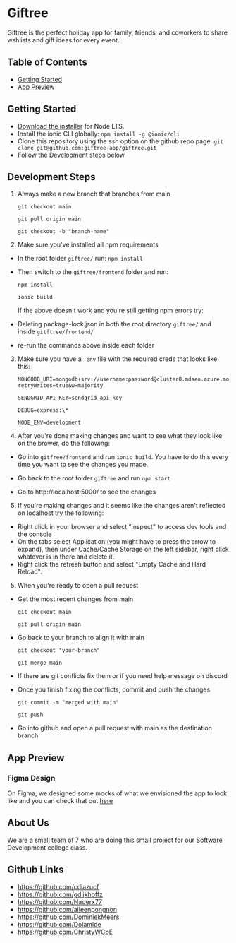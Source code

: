 # Giftree

Giftree is the perfect holiday app for family, friends, and coworkers to share wshlists and gift ideas for every event.

## Table of Contents

- [Getting Started](#getting-started)
- [App Preview](#app-preview)

## Getting Started

- [Download the installer](https://nodejs.org/) for Node LTS.
- Install the ionic CLI globally: `npm install -g @ionic/cli`
- Clone this repository using the ssh option on the github repo page.
  `git clone git@github.com:giftree-app/giftree.git`
- Follow the Development steps below

## Development Steps

1. Always make a new branch that branches from main

   `git checkout main`

   `git pull origin main`

   `git checkout -b "branch-name"`

2. Make sure you've installed all npm requirements

- In the root folder `giftree/` run:
  `npm install`

- Then switch to the `giftree/frontend` folder and run:

  `npm install`

  `ionic build`

  If the above doesn't work and you're still getting npm errors try:

- Deleting package-lock.json in both the root directory `giftree/` and inside `gitftree/frontend/`

- re-run the commands above inside each folder

3.  Make sure you have a `.env` file with the required creds that looks like this:

        MONGODB_URI=mongodb+srv://username:password@cluster0.mdaeo.azure.mongodb.net/Giftree?retryWrites=true&w=majority

        SENDGRID_API_KEY=sendgrid_api_key

        DEBUG=express:\*

        NODE_ENV=development

4.  After you're done making changes and want to see what they look like on the brower, do the following:

- Go into `gitfree/frontend` and run `ionic build`. You have to do this every time you want to see the changes you made.

- Go back to the root folder `giftree` and run `npm start`

- Go to http://localhost:5000/ to see the changes

5. If you're making changes and it seems like the changes aren't reflected on localhost try the following:

- Right click in your browser and select "inspect" to access dev tools and the console
- On the tabs select Application (you might have to press the arrow to expand), then under Cache/Cache Storage on the left sidebar, right click whatever is in there and delete it.
- Right click the refresh button and select "Empty Cache and Hard Reload".

5. When you're ready to open a pull request

- Get the most recent changes from main

  `git checkout main`

  `git pull origin main`

- Go back to your branch to align it with main

  `git checkout "your-branch"`

  `git merge main`

- If there are git conflicts fix them or if you need help message on discord

- Once you finish fixing the conflicts, commit and push the changes

  `git commit -m "merged with main"`

  `git push`

- Go into github and open a pull request with main as the destination branch

## App Preview

### Figma Design

On Figma, we designed some mocks of what we envisioned the app to look like and you can check that out [here](https://www.figma.com/file/T4OWxxJvtxK7UzdSXaAa4g/giftree-design?node-id=0%3A1)

## About Us

We are a small team of 7 who are doing this small project for our Software Development college class.

## Github Links

- https://github.com/cdiazucf
- https://github.com/gdijkhoffz
- https://github.com/Naderx77
- https://github.com/aileenpongnon
- https://github.com/DominiekMeers
- https://github.com/Dolamide
- https://github.com/ChristyWCpE
